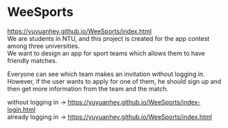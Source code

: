 # WeeSports
https://yuyuanhey.github.io/WeeSports/index.html<br />
We are students in NTU, and this project is created for the app contest among three universities.<br />
We want to design an app for sport teams which allows them to have friendly matches.<br />

Everyone can see which team makes an invitation without logging in. However, if the user wants to apply for one of them, he should sign up and then get more information from the team and the match.<br />

without logging in -> https://yuyuanhey.github.io/WeeSports/index-login.html<br />
already logging in -> https://yuyuanhey.github.io/WeeSports/index.html<br />
